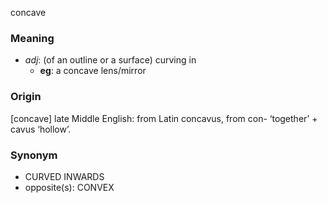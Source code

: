 concave
### Meaning
+ _adj_: (of an outline or a surface) curving in
	+ __eg__: a concave lens/mirror

### Origin

[concave] late Middle English: from Latin concavus, from con- ‘together’ + cavus ‘hollow’.

### Synonym

+ CURVED INWARDS
+ opposite(s): CONVEX


